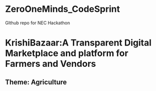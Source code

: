 # ZeroOneMinds_CodeSprint
GIthub repo for NEC Hackathon

<h1>KrishiBazaar:A Transparent Digital Marketplace and platform for Farmers and Vendors
</h1>
<h2> Theme: Agriculture </h2>

